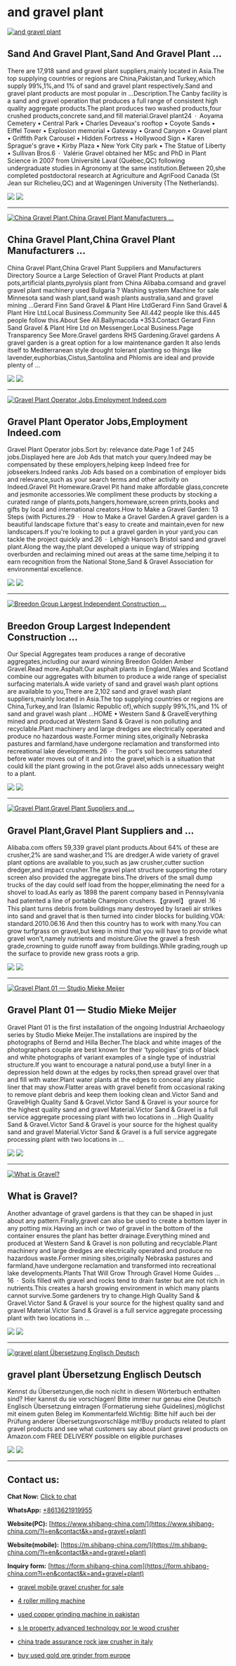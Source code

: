 # and gravel plant

<a href="https://swt.shibang-china.com/?l=en&img&k=and+gravel+plant" target="_blank">![and gravel plant](http://static.shibang-china.com/all-800x300/1249.jpg)</a>

## Sand And Gravel Plant,Sand And Gravel Plant …
There are 17,918 sand and gravel plant suppliers,mainly located in Asia.The top supplying countries or regions are China,Pakistan,and Turkey,which supply 99%,1%,and 1% of sand and gravel plant respectively.Sand and gravel plant products are most popular in …Description.The Canby facility is a sand and gravel operation that produces a full range of consistent high quality aggregate products.The plant produces two washed products,four crushed products,concrete sand,and fill material.Gravel plant24&ensp;&#0183;&ensp;Aoyama Cemetery • Central Park • Charles Deveaux's rooftop • Coyote Sands • Eiffel Tower • Explosion memorial • Gateway • Grand Canyon • Gravel plant • Griffith Park Carousel • Hidden Fortress • Hollywood Sign • Karen Sprague's grave • Kirby Plaza • New York City park • The Statue of Liberty • Sullivan Bros.6&ensp;&#0183;&ensp;Val&#233;rie Gravel obtained her MSc and PhD in Plant Science in 2007 from Universit&#233; Laval (Qu&#233;bec,QC) following undergraduate studies in Agronomy at the same institution.Between 20,she completed postdoctoral research at Agriculture and AgriFood Canada (St Jean sur Richelieu,QC) and at Wageningen University (The Netherlands).


<a href="https://whatsapp.shibangsoft.com/WhatsApp.php" target="_blank" title="WhatsApp">![](http://static.shibang-china.com/icon/whatsapp.png)</a> <a href="https://swt.shibang-china.com/?l=en&icon&k=and+gravel+plant" target="_blank">![](http://static.shibang-china.com/icon/chat-en.png)</a>

---

<a href="https://swt.shibang-china.com/?l=en&img&k=and+gravel+plant" target="_blank">![China Gravel Plant,China Gravel Plant Manufacturers …](http://static.shibang-china.com/all-800x300/898.jpg)</a>

## China Gravel Plant,China Gravel Plant Manufacturers …
China Gravel Plant,China Gravel Plant Suppliers and Manufacturers Directory Source a Large Selection of Gravel Plant Products at plant pots,artificial plants,pyrolysis plant from China Alibaba.comsand and gravel gravel plant machinery used Bulgaria ? Washing system Machine for sale Minnesota sand wash plant,sand wash plants australia,sand and gravel mining …Gerard Finn Sand Gravel &amp; Plant Hire LtdGerard Finn Sand Gravel &amp; Plant Hire Ltd.Local Business.Community See All.442 people like this.445 people follow this.About See All.Ballymacoda +353.Contact Gerard Finn Sand Gravel &amp; Plant Hire Ltd on Messenger.Local Business.Page Transparency See More.Gravel gardens RHS Gardening.Gravel gardens A gravel garden is a great option for a low maintenance garden It also lends itself to Mediterranean style drought tolerant planting so things like lavender,euphorbias,Cistus,Santolina and Phlomis are ideal and provide plenty of …


<a href="https://whatsapp.shibangsoft.com/WhatsApp.php" target="_blank" title="WhatsApp">![](http://static.shibang-china.com/icon/whatsapp.png)</a> <a href="https://swt.shibang-china.com/?l=en&icon&k=and+gravel+plant" target="_blank">![](http://static.shibang-china.com/icon/chat-en.png)</a>

---

<a href="https://swt.shibang-china.com/?l=en&img&k=and+gravel+plant" target="_blank">![Gravel Plant Operator Jobs,Employment Indeed.com](http://static.shibang-china.com/all-800x300/262.jpg)</a>

## Gravel Plant Operator Jobs,Employment Indeed.com
Gravel Plant Operator jobs.Sort by: relevance date.Page 1 of 245 jobs.Displayed here are Job Ads that match your query.Indeed may be compensated by these employers,helping keep Indeed free for jobseekers.Indeed ranks Job Ads based on a combination of employer bids and relevance,such as your search terms and other activity on Indeed.Gravel Pit Homeware.Gravel Pit hand make affordable glass,concrete and jesmonite accessories.We compliment these products by stocking a curated range of plants,pots,hangers,homeware,screen prints,books and gifts by local and international creators.How to Make a Gravel Garden: 13 Steps (with Pictures.29&ensp;&#0183;&ensp;How to Make a Gravel Garden.A gravel garden is a beautiful landscape fixture that's easy to create and maintain,even for new landscapers.If you're looking to put a gravel garden in your yard,you can tackle the project quickly and.26&ensp;&#0183;&ensp;Lehigh Hanson’s Bristol sand and gravel plant.Along the way,the plant developed a unique way of stripping overburden and reclaiming mined out areas at the same time,helping it to earn recognition from the National Stone,Sand &amp; Gravel Association for environmental excellence.


<a href="https://whatsapp.shibangsoft.com/WhatsApp.php" target="_blank" title="WhatsApp">![](http://static.shibang-china.com/icon/whatsapp.png)</a> <a href="https://swt.shibang-china.com/?l=en&icon&k=and+gravel+plant" target="_blank">![](http://static.shibang-china.com/icon/chat-en.png)</a>

---

<a href="https://swt.shibang-china.com/?l=en&img&k=and+gravel+plant" target="_blank">![Breedon Group Largest Independent Construction …](http://static.shibang-china.com/all-800x300/853.jpg)</a>

## Breedon Group Largest Independent Construction …
Our Special Aggregates team produces a range of decorative aggregates,including our award winning Breedon Golden Amber Gravel.Read more.Asphalt.Our asphalt plants in England,Wales and Scotland combine our aggregates with bitumen to produce a wide range of specialist surfacing materials.A wide variety of sand and gravel wash plant options are available to you,There are 2,102 sand and gravel wash plant suppliers,mainly located in Asia.The top supplying countries or regions are China,Turkey,and Iran (Islamic Republic of),which supply 99%,1%,and 1% of sand and gravel wash plant …HOME • Western Sand &amp; GravelEverything mined and produced at Western Sand &amp; Gravel is non polluting and recyclable.Plant machinery and large dredges are electrically operated and produce no hazardous waste.Former mining sites,originally Nebraska pastures and farmland,have undergone reclamation and transformed into recreational lake developments.26&ensp;&#0183;&ensp;The pot's soil becomes saturated before water moves out of it and into the gravel,which is a situation that could kill the plant growing in the pot.Gravel also adds unnecessary weight to a plant.


<a href="https://whatsapp.shibangsoft.com/WhatsApp.php" target="_blank" title="WhatsApp">![](http://static.shibang-china.com/icon/whatsapp.png)</a> <a href="https://swt.shibang-china.com/?l=en&icon&k=and+gravel+plant" target="_blank">![](http://static.shibang-china.com/icon/chat-en.png)</a>

---

<a href="https://swt.shibang-china.com/?l=en&img&k=and+gravel+plant" target="_blank">![Gravel Plant,Gravel Plant Suppliers and …](http://static.shibang-china.com/all-800x300/1521.jpg)</a>

## Gravel Plant,Gravel Plant Suppliers and …
Alibaba.com offers 59,339 gravel plant products.About 64% of these are crusher,2% are sand washer,and 1% are dredger.A wide variety of gravel plant options are available to you,such as jaw crusher,cutter suction dredger,and impact crusher.The gravel plant structure supporting the rotary screen also provided the aggregate bins.The drivers of the small dump trucks of the day could self load from the hopper,eliminating the need for a shovel to load.As early as 1898 the parent company based in Pennsylvania had patented a line of portable Champion crushers.【gravel】 gravel .16&ensp;&#0183;&ensp;This plant turns debris from buildings many destroyed by Israeli air strikes into sand and gravel that is then turned into cinder blocks for building.VOA: standard.2010.06.16 And then this country has to work with many.You can grow turfgrass on gravel,but keep in mind that you will have to provide what gravel won't,namely nutrients and moisture.Give the gravel a fresh grade,crowning to guide runoff away from buildings.While grading,rough up the surface to provide new grass roots a grip.


<a href="https://whatsapp.shibangsoft.com/WhatsApp.php" target="_blank" title="WhatsApp">![](http://static.shibang-china.com/icon/whatsapp.png)</a> <a href="https://swt.shibang-china.com/?l=en&icon&k=and+gravel+plant" target="_blank">![](http://static.shibang-china.com/icon/chat-en.png)</a>

---

<a href="https://swt.shibang-china.com/?l=en&img&k=and+gravel+plant" target="_blank">![Gravel Plant 01 — Studio Mieke Meijer](http://static.shibang-china.com/all-800x300/1174.jpg)</a>

## Gravel Plant 01 — Studio Mieke Meijer
Gravel Plant 01 is the first installation of the ongoing Industrial Archaeology series by Studio Mieke Meijer.The installations are inspired by the photographs of Bernd and Hilla Becher.The black and white images of the photographers couple are best known for their ‘typologies’ grids of black and white photographs of variant examples of a single type of industrial structure.If you want to encourage a natural pond,use a butyl liner in a depression held down at the edges by rocks,then spread gravel over that and fill with water.Plant water plants at the edges to conceal any plastic liner that may show.Flatter areas with gravel benefit from occasional raking to remove plant debris and keep them looking clean and.Victor Sand and GravelHigh Quality Sand &amp; Gravel.Victor Sand &amp; Gravel is your source for the highest quality sand and gravel Material.Victor Sand &amp; Gravel is a full service aggregate processing plant with two locations in …High Quality Sand &amp; Gravel.Victor Sand &amp; Gravel is your source for the highest quality sand and gravel Material.Victor Sand &amp; Gravel is a full service aggregate processing plant with two locations in …


<a href="https://whatsapp.shibangsoft.com/WhatsApp.php" target="_blank" title="WhatsApp">![](http://static.shibang-china.com/icon/whatsapp.png)</a> <a href="https://swt.shibang-china.com/?l=en&icon&k=and+gravel+plant" target="_blank">![](http://static.shibang-china.com/icon/chat-en.png)</a>

---

<a href="https://swt.shibang-china.com/?l=en&img&k=and+gravel+plant" target="_blank">![What is Gravel?](http://static.shibang-china.com/all-800x300/225.jpg)</a>

## What is Gravel?
Another advantage of gravel gardens is that they can be shaped in just about any pattern.Finally,gravel can also be used to create a bottom layer in any potting mix.Having an inch or two of gravel in the bottom of the container ensures the plant has better drainage.Everything mined and produced at Western Sand &amp; Gravel is non polluting and recyclable.Plant machinery and large dredges are electrically operated and produce no hazardous waste.Former mining sites,originally Nebraska pastures and farmland,have undergone reclamation and transformed into recreational lake developments.Plants That Will Grow Through Gravel Home Guides …16&ensp;&#0183;&ensp;Soils filled with gravel and rocks tend to drain faster but are not rich in nutrients.This creates a harsh growing environment in which many plants cannot survive.Some gardeners try to change.High Quality Sand &amp; Gravel.Victor Sand &amp; Gravel is your source for the highest quality sand and gravel Material.Victor Sand &amp; Gravel is a full service aggregate processing plant with two locations in …


<a href="https://whatsapp.shibangsoft.com/WhatsApp.php" target="_blank" title="WhatsApp">![](http://static.shibang-china.com/icon/whatsapp.png)</a> <a href="https://swt.shibang-china.com/?l=en&icon&k=and+gravel+plant" target="_blank">![](http://static.shibang-china.com/icon/chat-en.png)</a>

---

<a href="https://swt.shibang-china.com/?l=en&img&k=and+gravel+plant" target="_blank">![gravel plant &#220;bersetzung Englisch Deutsch](http://static.shibang-china.com/all-800x300/436.jpg)</a>

## gravel plant &#220;bersetzung Englisch Deutsch
Kennst du &#220;bersetzungen,die noch nicht in diesem W&#246;rterbuch enthalten sind? Hier kannst du sie vorschlagen! Bitte immer nur genau eine Deutsch Englisch &#220;bersetzung eintragen (Formatierung siehe Guidelines),m&#246;glichst mit einem guten Beleg im Kommentarfeld.Wichtig: Bitte hilf auch bei der Pr&#252;fung anderer &#220;bersetzungsvorschl&#228;ge mit!Buy products related to plant gravel products and see what customers say about plant gravel products on Amazon.com FREE DELIVERY possible on eligible purchases

<a href="https://whatsapp.shibangsoft.com/WhatsApp.php" target="_blank" title="WhatsApp">![](http://static.shibang-china.com/icon/whatsapp.png)</a> <a href="https://swt.shibang-china.com/?l=en&icon&k=and+gravel+plant" target="_blank">![](http://static.shibang-china.com/icon/chat-en.png)</a>

---
## Contact us:

**Chat Now:** [Click to chat](https://swt.shibang-china.com?l=en&contact&k=and+gravel+plant)

**WhatsApp:**  [+8613621919955](https://whatsapp.shibangsoft.com/WhatsApp.php)

**Website(PC):** [https://www.shibang-china.com/](https://www.shibang-china.com/?l=en&contact&k=and+gravel+plant)

**Website(mobile):** [https://m.shibang-china.com/](https://m.shibang-china.com/?l=en&contact&k=and+gravel+plant)

**Inquiry form:** [https://form.shibang-china.com](https://form.shibang-china.com?l=en&contact&k=and+gravel+plant)

* [gravel mobile gravel crusher for sale](../143/gravel%20mobile%20gravel%20crusher%20for%20sale.md)

* [4 roller milling machine](../143/4%20roller%20milling%20machine.md)

* [used copper grinding machine in pakistan](../148/used%20copper%20grinding%20machine%20in%20pakistan.md)

* [s le property advanced technology por le wood crusher](../145/s%20le%20property%20advanced%20technology%20por%20le%20wood%20crusher.md)

* [china trade assurance rock jaw crusher in italy](../150/china%20trade%20assurance%20rock%20jaw%20crusher%20in%20italy.md)

* [buy used gold ore grinder from europe](../149/buy%20used%20gold%20ore%20grinder%20from%20europe.md)